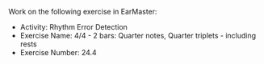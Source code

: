 Work on the following exercise in EarMaster:
- Activity: Rhythm Error Detection
- Exercise Name: 4/4 - 2 bars: Quarter notes, Quarter triplets - including rests
- Exercise Number: 24.4
